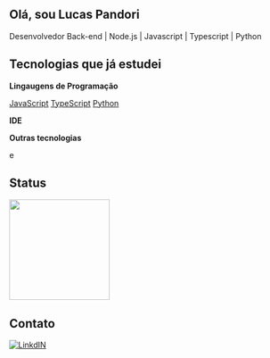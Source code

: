 ## Olá, sou Lucas Pandori
Desenvolvedor Back-end | Node.js | Javascript | Typescript | Python

## Tecnologias que já estudei

**Lingaugens de Programação**

[JavaScript](https://img.shields.io/badge/JavaScript-F7DF1E?style=for-the-badge&logo=javascript&logoColor=black) [TypeScript](https://img.shields.io/badge/TypeScript-007ACC?style=for-the-badge&logo=typescript&logoColor=white) [Python](https://img.shields.io/badge/Python-14354C?style=for-the-badge&logo=python&logoColor=white)

**IDE**

[](https://img.shields.io/badge/Visual_Studio_Code-0078D4?style=for-the-badge&logo=visual%20studio%20code&logoColor=white)

**Outras tecnologias**

[](https://img.shields.io/badge/Node.js-43853D?style=for-the-badge&logo=node.js&logoColor=white) [](https://img.shields.io/badge/GitHub-100000?style=for-the-badge&logo=github&logoColor=white) [](https://img.shields.io/badge/Jest-323330?style=for-the-badge&logo=Jest&logoColor=whit)e [](https://img.shields.io/badge/Express.js-404D59?style=for-the-badge)

## Status

<img loading="lazy" height="180em" src="https://github-readme-stats.vercel.app/api?username=Clauciofds&show_icons=true&theme=radical&include_all_commits=true&count_private=false"/>

## Contato
[![LinkdIN](https://img.shields.io/badge/LinkedIn-0077B5?style=for-the-badge&logo=linkedin&logoColor=white)](https://www.linkedin.com/in/lucas-pandori/)

